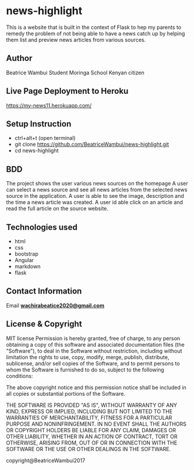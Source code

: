 # news-highlight
This is a website that is built in the context of Flask to hep my parents to remedy the problem of not being able to have a news catch up by helping them list and preview news articles from various sources.   
## Author 
Beatrice Wambui
Student Moringa School
Kenyan citizen
## Live Page Deployment to Heroku
https://my-news11.herokuapp.com/

## Setup Instruction
* ctrl+alt+t (open terminal)
* git clone https://github.com/BeatriceWambui/news-highlight.git
* cd news-highlight

## BDD
The project shows the user various news sources on the homepage
A user can  select a news source and see all news articles from the selected news source in the application.
A user is able to see the image, description and the time a news article was created.
A user id able click on an article and read the full article on the source website.


## Technologies used
* html
* css
* bootstrap
* Angular
* markdown
* flask

## Contact Information
Email
**wachirabeatice2020@gmail.com**

## License & Copyright
  MIT license
  Permission is hereby granted, free of charge, to any person obtaining a copy
of this software and associated documentation files (the "Software"), to deal
in the Software without restriction, including without limitation the rights
to use, copy, modify, merge, publish, distribute, sublicense, and/or sell
copies of the Software, and to permit persons to whom the Software is
furnished to do so, subject to the following conditions:

The above copyright notice and this permission notice shall be included in all
copies or substantial portions of the Software.

THE SOFTWARE IS PROVIDED "AS IS", WITHOUT WARRANTY OF ANY KIND, EXPRESS OR
IMPLIED, INCLUDING BUT NOT LIMITED TO THE WARRANTIES OF MERCHANTABILITY,
FITNESS FOR A PARTICULAR PURPOSE AND NONINFRINGEMENT. IN NO EVENT SHALL THE
AUTHORS OR COPYRIGHT HOLDERS BE LIABLE FOR ANY CLAIM, DAMAGES OR OTHER
LIABILITY, WHETHER IN AN ACTION OF CONTRACT, TORT OR OTHERWISE, ARISING FROM,
OUT OF OR IN CONNECTION WITH THE SOFTWARE OR THE USE OR OTHER DEALINGS IN THE
SOFTWARE.

  copyright@BeatriceWambui2017

